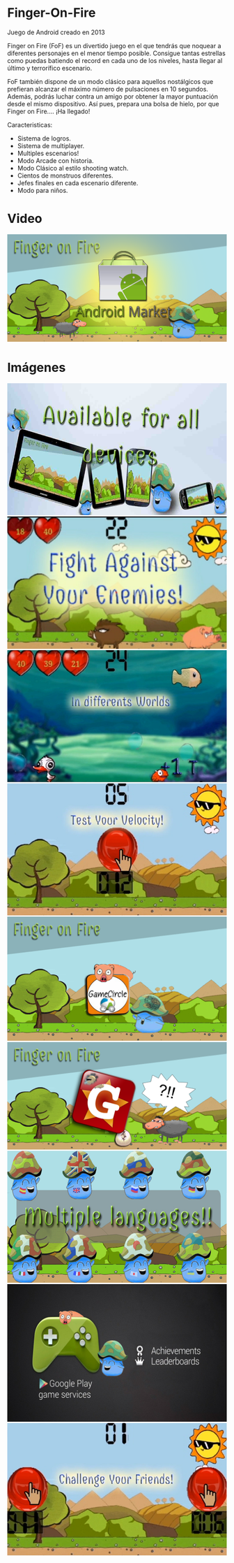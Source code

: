 # Finger-On-Fire
Juego de Android creado en 2013

Finger on Fire (FoF) es un divertido juego en el que tendrás que noquear a diferentes personajes en el menor tiempo posible. Consigue tantas estrellas como puedas batiendo el record en cada uno de los niveles, hasta llegar al último y terrorífico escenario. 

FoF también dispone de un modo clásico para aquellos nostálgicos que prefieran alcanzar el máximo número de pulsaciones en 10 segundos. Además, podrás luchar contra un amigo por obtener la mayor puntuación desde el mismo dispositivo.
Así pues, prepara una bolsa de hielo, por que Finger on Fire.... ¡Ha llegado!

Caracteristicas:

* Sistema de logros.
* Sistema de multiplayer.
* Multiples escenarios!
* Modo Arcade con historia.
* Modo Clásico al estilo shooting watch.
* Cientos de monstruos diferentes.
* Jefes finales en cada escenario diferente.
* Modo para niños.

# Video
[![Finger on Fire video](https://github.com/Javierif/Finger-On-Fire/blob/master/Market.png?raw=true)](https://www.youtube.com/watch?v=48DjwWtUVD4)

# Imágenes

![alt text](https://github.com/Javierif/Finger-On-Fire/blob/master/1.png?raw=true)
![alt text](https://github.com/Javierif/Finger-On-Fire/blob/master/2.png?raw=true)
![alt text](https://github.com/Javierif/Finger-On-Fire/blob/master/3.png?raw=true)
![alt text](https://github.com/Javierif/Finger-On-Fire/blob/master/4.png?raw=true)
![alt text](https://github.com/Javierif/Finger-On-Fire/blob/master/gamecircle.png?raw=true)
![alt text](https://github.com/Javierif/Finger-On-Fire/blob/master/getjar.png?raw=true)
![alt text](https://github.com/Javierif/Finger-On-Fire/blob/master/image-slider-2.png?raw=true)
![alt text](https://github.com/Javierif/Finger-On-Fire/blob/master/services.png?raw=true)
![alt text](https://github.com/Javierif/Finger-On-Fire/blob/master/t1.png)
